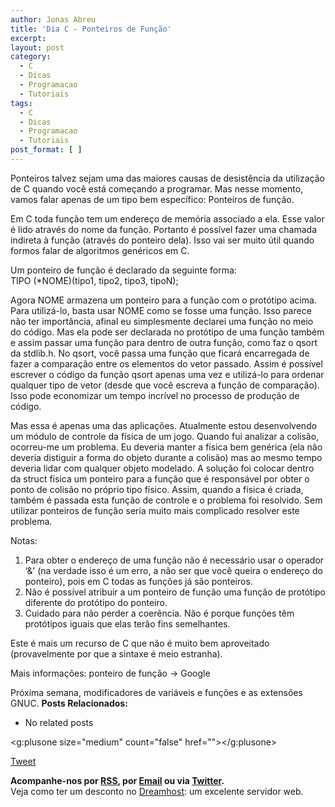 ```yaml
---
author: Jonas Abreu
title: 'Dia C - Ponteiros de Função'
excerpt:
layout: post
category:
  - C
  - Dicas
  - Programacao
  - Tutoriais
tags:
  - C
  - Dicas
  - Programacao
  - Tutoriais
post_format: [ ]
---
```

Ponteiros talvez sejam uma das maiores causas de desistência da utilização de C quando você está começando a programar. Mas nesse momento, vamos falar apenas de um tipo bem específico: Ponteiros de função.

Em C toda função tem um endereço de memória associado a ela. Esse valor é lido através do nome da função. Portanto é possível fazer uma chamada indireta à função (através do ponteiro dela). Isso vai ser muito útil quando formos falar de algoritmos genéricos em C.

Um ponteiro de função é declarado da seguinte forma:  
TIPO (*NOME)(tipo1, tipo2, tipo3, tipoN);

Agora NOME armazena um ponteiro para a função com o protótipo acima. Para utilizá-lo, basta usar NOME como se fosse uma função. Isso parece não ter importância, afinal eu simplesmente declarei uma função no meio do código. Mas ela pode ser declarada no protótipo de uma função também e assim passar uma função para dentro de outra função, como faz o qsort da stdlib.h. No qsort, você passa uma função que ficará encarregada de fazer a comparação entre os elementos do vetor passado. Assim é possível escrever o código da função qsort apenas uma vez e utilizá-lo para ordenar qualquer tipo de vetor (desde que você escreva a função de comparação). Isso pode economizar um tempo incrível no processo de produção de código.

Mas essa é apenas uma das aplicações. Atualmente estou desenvolvendo um módulo de controle da física de um jogo. Quando fui analizar a colisão, ocorreu-me um problema. Eu deveria manter a física bem genérica (ela não deveria distiguir a forma do objeto durante a colisão) mas ao mesmo tempo deveria lidar com qualquer objeto modelado. A solução foi colocar dentro da struct física um ponteiro para a função que é responsável por obter o ponto de colisão no próprio tipo físico. Assim, quando a física é criada, também é passada esta função de controle e o problema foi resolvido. Sem utilizar ponteiros de função seria muito mais complicado resolver este problema.

Notas:  
1. Para obter o endereço de uma função não é necessário usar o operador ‘&’ (na verdade isso é um erro, a não ser que você queira o endereço do ponteiro), pois em C todas as funções já são ponteiros.  
2. Não é possível atribuir a um ponteiro de função uma função de protótipo diferente do protótipo do ponteiro.  
3. Cuidado para não perder a coerência. Não é porque funções têm protótipos iguais que elas terão fins semelhantes.

Este é mais um recurso de C que não é muito bem aproveitado (provavelmente por que a sintaxe é meio estranha).

Mais informações: ponteiro de função -> Google

Próxima semana, modificadores de variáveis e funções e as extensões GNUC. 
**Posts Relacionados:** 
*   No related posts

<g:plusone size="medium" count="false" href=""></g:plusone> 

[Tweet][1] 





**Acompanhe-nos por [ RSS][2], por [Email][3] ou via [Twitter][4].**  
Veja como ter um desconto no [Dreamhost][5]: um excelente servidor web.

 [1]: https://twitter.com/share
 [2]: http://feeds.feedburner.com/VidaGeek
 [3]: http://feedburner.google.com/fb/a/mailverify?uri=VidaGeek&loc=pt_BR
 [4]: http://twitter.com/blogvidageek
 [5]: http://vidageek.net/dreamhost/